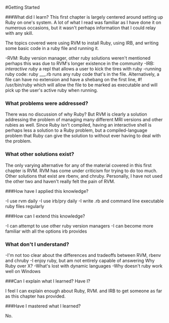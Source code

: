 #Getting Started

###What did I learn?
  This first chapter is largely centered around setting up Ruby on one's system.  A lot of what I read was familiar as I have done it on numerous occasions, but it wasn't perhaps information that I could relay with any skill.

  The topics covered were using RVM to install Ruby, using IRB, and writing some basic code in a ruby file and running it. 

-RVM: Ruby version manager, other ruby solutions weren't mentioned perhaps this was due to RVM's longer existence in the community
-IRB: *interactive ruby* a repl that allows a user to kick the tires with ruby
-running ruby code: ruby ___.rb runs any ruby code that's in the file.  Alternatively, a file can have no extension and have a shebang on the first line,
  #! /usr/bin/ruby which will allow the file to be marked as executable and will pick up the user's active ruby when running.

### What problems were addressed?

  There was no discussion of why Ruby?  But RVM is clearly a solution addressing the problem of managing many different MRI versions and other rubies as well.  Since Ruby isn't compiled, having an interactive shell is perhaps less a solution to a Ruby problem, but a compiled-language problem that Ruby can give the solution to without ever having to deal with the problem. 

### What other solutions exist?

  The only varying alternative for any of the material covered in this first chapter is RVM. RVM has come under criticism for trying to do too much.  Other solutions that exist are rbenv, and chruby.  Personally, I have not used the other two and haven't really felt the pain of RVM.

###How have I applied this knowledge?

-I use rvm daily
-I use irb/pry daily
-I write .rb and command line executable ruby files regularly

###How can I extend this knowledge?

-I can attempt to use other ruby version managers
-I can become more familiar with all the options irb provides

### What don't I understand?

-I'm not too clear about the differences and tradeoffs between RVM, rbenv and chruby
-I enjoy ruby, but am not entirely capable of answering Why Ruby over X?
-What's lost with dynamic languages
-Why doesn't ruby work well on Windows

###Can I explain what I learned? Have I?

 I feel I can explain enough about Ruby, RVM. and IRB to get someone as far as this chapter has provided. 

###Have I mastered what I learned?

 No.
